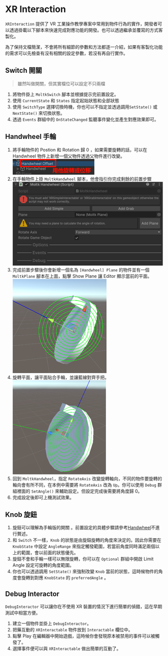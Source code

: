 # XR Interaction

`XRInteraction` 提供了 VR 工業操作教學專案中常用到物件行為的實作，開發者可以透過掛載以下腳本來快速完成對應功能的開發。也可以透過繼承並覆寫的方式客製化。

為了保持文檔簡潔，不會將所有細節的參數和方法都逐一介紹，如果有客製化功能的需求可以先檢查有沒有相關的設定參數，若沒有再自行實作。

## Switch 開關

> 雖然叫做開關，但其實檔位可以設定不只兩檔

1. 將物件掛上 `MoltkSwitch` 腳本並根據提示完前置設定。
2. 使用 `CurrentState` 和 `States` 指定起始狀態和全部狀態
3. 使用 `SwitchType` 選擇切換時機，你也可以不指定並透過調用`SetState()` 或 `NextState()` 來切換狀態。
4. 透過 `Events` 群組中的 `OnStateChanged` 監聽事件變化並產生對應效果即可。
## Handwheel 手輪

1. 將手輪物件的 Postion 和 Rotation 歸 0 ，如果需要旋轉的話，可以在 Handwheel 物件上新增一個父物件透過父物件進行改變。
	![Handwheel_1](./Docs/Handwheel_1.png)
2. 在手輪物件上掛 `MoltkHandwheel` 腳本，他會指引你完成剩餘的前置步驟![Handwheel_2](./Docs/Handwheel_2.png)
3. 完成前置步驟後你會新增一個名為 `[Handwheel] Plane` 的物件並有一個 `MoltkPlane` 腳本在上面，點擊 Show Plane 讓 Editor 顯示當前的平面。
	![Handwheel_3](./Docs/Handwheel_3.png)
4. 旋轉平面，讓平面貼合手輪，並讓藍線對齊手把。
	![Handwheel_4](./Docs/Handwheel_4.png)
5. 回到 `MoltkHandwheel`，指定 `RotateAxis` 改變旋轉軸向，不同的物件要旋轉的軸向會有所不同，在本例中需要將 `RotateAxis` 改為 `Up`。你可以使用 `Debug` 群組裡面的 `SetAngle()` 來輔助設定。但設定完成後需要將角度歸 0。
6. 完成設定後即可上機測試效果。

## Knob 旋鈕

1. 旋鈕可以理解為手輪版的開關 。前置設定的具體步驟請參考[Handwheel](#Handwheel)不進行贅述。
2. 和 `Switch` 不一樣，`Knob` 的狀態是由旋鈕旋轉的角度來決定的。因此你需要在 `KnobState` 中設定 `AngleRange` 來指定觸發範圍，若當前角度同時滿足兩個以上的範圍，會以前面的狀態優先。
3. 旋鈕不會和手輪一樣可以無限旋轉，你可以在 `Optional` 群組中開啟 Limit Angle 設定可旋轉的角度範圍。
4. 你也可以透過調用 `SetState()` 來強制改變 `Knob` 當前的狀態，這時候物件的角度會旋轉到對應 `KnobState` 的 `preferredAngle` 。

## Debug Interactor

`DebugInteractor` 可以讓你在不使用 XR 裝置的情況下進行簡單的偵錯，這在早期測試中相當方便。

1. 建立一個物件並掛上 `DebugInteractor`。
2. 把藥互動的 `XRInteractable` 物件放到 `Interactable` 欄位中。
3.  點擊 Play 在編輯器中開始遊戲，這時候你會發現原本被禁用的事件可以被觸發了。
4. 選擇事件便可以與 `XRInteractable` 做出簡單的互動了。